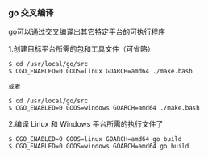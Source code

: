 ### go 交叉编译

go可以通过交叉编译出其它特定平台的可执行程序

1.创建目标平台所需的包和工具文件（可省略）
```
$ cd /usr/local/go/src
$ CGO_ENABLED=0 GOOS=linux GOARCH=amd64 ./make.bash

或者

$ cd /usr/local/go/src
$ CGO_ENABLED=0 GOOS=windows GOARCH=amd64 ./make.bash
```

2.编译 Linux 和 Windows 平台所需的执行文件了
```
$ CGO_ENABLED=0 GOOS=linux GOARCH=amd64 go build
$ CGO_ENABLED=0 GOOS=windows GOARCH=amd64 go build
```
